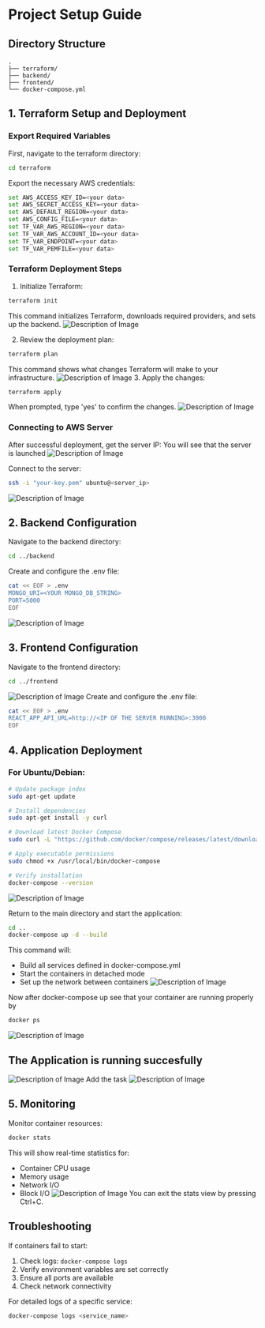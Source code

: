 # Project Setup Guide

## Directory Structure
```
.
├── terraform/
├── backend/
├── frontend/
└── docker-compose.yml
```

## 1. Terraform Setup and Deployment

### Export Required Variables
First, navigate to the terraform directory:
```bash
cd terraform
```

Export the necessary AWS credentials:
```bash
set AWS_ACCESS_KEY_ID=<your data>
set AWS_SECRET_ACCESS_KEY=<your data>
set AWS_DEFAULT_REGION=<your data>
set AWS_CONFIG_FILE=<your data>
set TF_VAR_AWS_REGION=<your data>
set TF_VAR_AWS_ACCOUNT_ID=<your data>
set TF_VAR_ENDPOINT=<your data>
set TF_VAR_PEMFILE=<your data>
```

### Terraform Deployment Steps

1. Initialize Terraform:
```bash
terraform init
```
This command initializes Terraform, downloads required providers, and sets up the backend.
![Description of Image](assets/image.jpg)

2. Review the deployment plan:
```bash
terraform plan
```
This command shows what changes Terraform will make to your infrastructure.
![Description of Image](assets/image1.jpg)
3. Apply the changes:
```bash
terraform apply
```
When prompted, type 'yes' to confirm the changes.
![Description of Image](assets/image2.jpg)

### Connecting to AWS Server
After successful deployment, get the server IP:
You will see that the server is launched 
![Description of Image](assets/image4.jpg)

Connect to the server:
```bash
ssh -i "your-key.pem" ubuntu@<server_ip>
```
![Description of Image](assets/image6.jpg)

## 2. Backend Configuration

Navigate to the backend directory:
```bash
cd ../backend
```

Create and configure the .env file:
```bash
cat << EOF > .env
MONGO_URI=<YOUR MONGO_DB_STRING>
PORT=5000
EOF
```
![Description of Image](assets/image7.jpg)

## 3. Frontend Configuration

Navigate to the frontend directory:
```bash
cd ../frontend
```
![Description of Image](assets/image8.jpg)
Create and configure the .env file:
```bash
cat << EOF > .env
REACT_APP_API_URL=http://<IP OF THE SERVER RUNNING>:3000
EOF
```

## 4. Application Deployment

### For Ubuntu/Debian:
```bash
# Update package index
sudo apt-get update

# Install dependencies
sudo apt-get install -y curl

# Download latest Docker Compose
sudo curl -L "https://github.com/docker/compose/releases/latest/download/docker-compose-$(uname -s)-$(uname -m)" -o /usr/local/bin/docker-compose

# Apply executable permissions
sudo chmod +x /usr/local/bin/docker-compose

# Verify installation
docker-compose --version
```

![Description of Image](assets/image9.jpg)

Return to the main directory and start the application: 
```bash 
cd .. 
docker-compose up -d --build 
``` 
 
This command will: 
- Build all services defined in docker-compose.yml 
- Start the containers in detached mode 
- Set up the network between containers 
![Description of Image](assets/image10.jpg)


Now after docker-compose up see that your container are running properly by 
```bash
docker ps
```
![Description of Image](assets/image11.jpg)

## The Application is running succesfully 
![Description of Image](assets/image14.jpg)
Add the task
![Description of Image](assets/image13.jpg)


## 5. Monitoring 
 
Monitor container resources: 
```bash 
docker stats 
``` 
 
This will show real-time statistics for: 
- Container CPU usage 
- Memory usage 
- Network I/O 
- Block I/O 
 ![Description of Image](assets/image12.jpg)
You can exit the stats view by pressing Ctrl+C. 
 
## Troubleshooting 
 
If containers fail to start: 
1. Check logs: `docker-compose logs` 
2. Verify environment variables are set correctly 
3. Ensure all ports are available 
4. Check network connectivity 
 
For detailed logs of a specific service: 
```bash 
docker-compose logs <service_name>
```